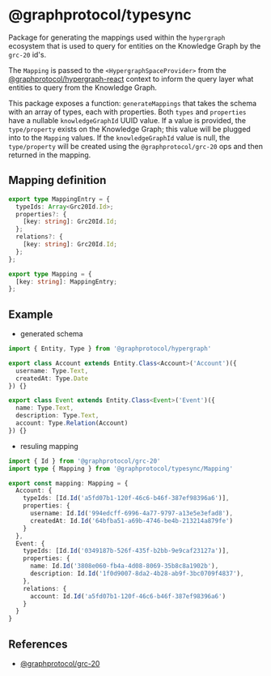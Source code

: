 # @graphprotocol/typesync

Package for generating the mappings used within the `hypergraph` ecosystem that is used to query for entities on the Knowledge Graph by the `grc-20` id's.

The `Mapping` is passed to the `<HypergraphSpaceProvider>` from the [@graphprotocol/hypergraph-react](../hypergraph-react/README.md) context to inform the query layer what entities to query from the Knowledge Graph.

This package exposes a function: `generateMappings` that takes the schema with an array of types, each with properties. Both `types` and `properties` have a nullable `knowledgeGraphId` UUID value. If a value is provided, the `type/property` exists on the Knowledge Graph; this value will be plugged into to the `Mapping` values. If the `knowledgeGraphId` value is null, the `type/property` will be created using the `@graphprotocol/grc-20` ops and then returned in the mapping.

## Mapping definition

```ts
export type MappingEntry = {
  typeIds: Array<Grc20Id.Id>;
  properties?: {
    [key: string]: Grc20Id.Id;
  };
  relations?: {
    [key: string]: Grc20Id.Id;
  };
};

export type Mapping = {
  [key: string]: MappingEntry;
};
```

## Example

- generated schema

```ts
import { Entity, Type } from '@graphprotocol/hypergraph'

export class Account extends Entity.Class<Account>('Account')({
  username: Type.Text,
  createdAt: Type.Date
}) {}

export class Event extends Entity.Class<Event>('Event')({
  name: Type.Text,
  description: Type.Text,
  account: Type.Relation(Account)
}) {}
```

- resuling mapping

```ts
import { Id } from '@graphprotocol/grc-20'
import type { Mapping } from '@graphprotocol/typesync/Mapping'

export const mapping: Mapping = {
  Account: {
    typeIds: [Id.Id('a5fd07b1-120f-46c6-b46f-387ef98396a6')],
    properties: {
      username: Id.Id('994edcff-6996-4a77-9797-a13e5e3efad8'),
      createdAt: Id.Id('64bfba51-a69b-4746-be4b-213214a879fe')
    }
  },
  Event: {
    typeIds: [Id.Id('0349187b-526f-435f-b2bb-9e9caf23127a')],
    properties: {
      name: Id.Id('3808e060-fb4a-4d08-8069-35b8c8a1902b'),
      description: Id.Id('1f0d9007-8da2-4b28-ab9f-3bc0709f4837'),
    },
    relations: {
      account: Id.Id('a5fd07b1-120f-46c6-b46f-387ef98396a6')
    }
  }
}
```

## References

- [@graphprotocol/grc-20](https://github.com/graphprotocol/grc-20-ts)